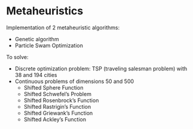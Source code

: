 # Metaheuristics 
 
Implementation of 2 metaheuristic algorithms:
- Genetic algorithm
- Particle Swam Optimization

To solve:
- Discrete optimization problem: TSP (traveling salesman problem) with 38 and 194 cities
- Continuous problems of dimensions 50 and 500
  - Shifted Sphere Function
  - Shifted Schwefel’s Problem 
  - Shifted Rosenbrock’s Function 
  - Shifted Rastrigin’s Function 
  - Shifted Griewank’s Function
  - Shifted Ackley’s Function 
